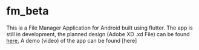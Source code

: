 # fm_beta

This ia a File Manager Application for Android built using flutter.
The app is still in development, the planned design (Adobe XD .xd File) can be found [here.](https://drive.google.com/file/d/1QX3EZ1k7UoHrmR5gTVD5UjQOaZZtEfqU/view?usp=sharing)
A demo (video) of the app can be found [here]
